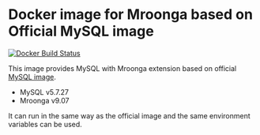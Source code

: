 # Docker image for Mroonga based on Official MySQL image

[![Docker Build Status](https://img.shields.io/docker/build/iquiw/mroonga-on-mysql.svg)](https://hub.docker.com/r/iquiw/mroonga-on-mysql/)

This image provides MySQL with Mroonga extension based on
official [MySQL image](https://hub.docker.com/_/mysql/).

* MySQL v5.7.27
* Mroonga v9.07

It can run in the same way as the official image and the same environment
variables can be used.
